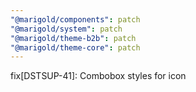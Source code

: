```yaml
---
"@marigold/components": patch
"@marigold/system": patch
"@marigold/theme-b2b": patch
"@marigold/theme-core": patch
---
```


fix[DSTSUP-41]: Combobox styles for icon
